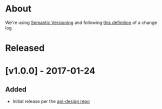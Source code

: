 # About
We're using [Semantic Versioning](http://semver.org/) and following [this definition](http://keepachangelog.com/en/0.3.0/) of a change log

# Released

# [v1.0.0] - 2017-01-24

## Added
- Initial release per the [api-design repo](https://github.com/rht-labs/api-design)
